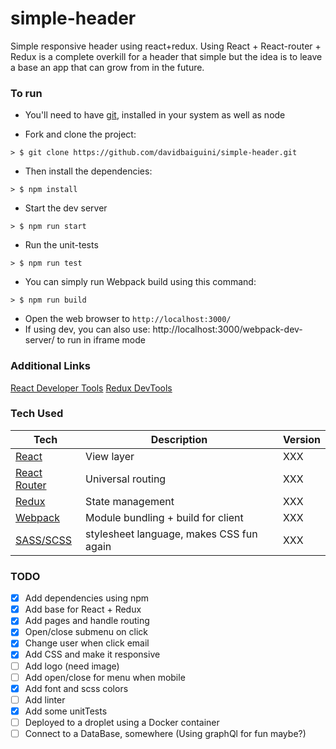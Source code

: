 # simple-header
Simple responsive header using react+redux.
Using React + React-router + Redux is a complete overkill for a header that simple but the idea is to leave a base an app that can grow from in the future.

### To run

* You'll need to have [git](https://git-scm.com/), installed in your system as well as node

* Fork and clone the project:
```
> $ git clone https://github.com/davidbaiguini/simple-header.git
```

* Then install the dependencies:
```
> $ npm install
```

* Start the dev server
```
> $ npm run start
```

* Run the unit-tests
```
> $ npm run test
```

* You can simply run Webpack build using this command:
```
> $ npm run build
```


* Open the web browser to `http://localhost:3000/`
* If using dev, you can also use: http://localhost:3000/webpack-dev-server/ to run in iframe mode


### Additional Links

[React Developer  Tools](https://chrome.google.com/webstore/detail/react-developer-tools/fmkadmapgofadopljbjfkapdkoienihi)
[Redux DevTools](https://chrome.google.com/webstore/detail/redux-devtools/lmhkpmbekcpmknklioeibfkpmmfibljd)


### Tech Used

| **Tech** | **Description** | **Version** |
| ---------|-----------------|-------------|
| [React](https://facebook.github.io/react/) | View layer | XXX |
| [React Router](https://github.com/reactjs/react-router) | Universal routing | XXX |
| [Redux](http://redux.js.org/) | State management | XXX |
| [Webpack](https://webpack.github.io/) | Module bundling + build for client | XXX |
| [SASS/SCSS](http://sass-lang.com/) |  stylesheet language, makes CSS fun again | XXX |



### TODO
- [x] Add dependencies using npm
- [x] Add base for React + Redux
- [x] Add pages and handle routing
- [x] Open/close submenu on click
- [x] Change user when click email
- [x] Add CSS and make it responsive
- [ ] Add logo (need image)
- [ ] Add open/close for menu when mobile
- [x] Add font and scss colors
- [ ] Add linter
- [x] Add some unitTests
- [ ] Deployed to a droplet using a Docker container
- [ ] Connect to a DataBase, somewhere (Using graphQl for fun maybe?)
